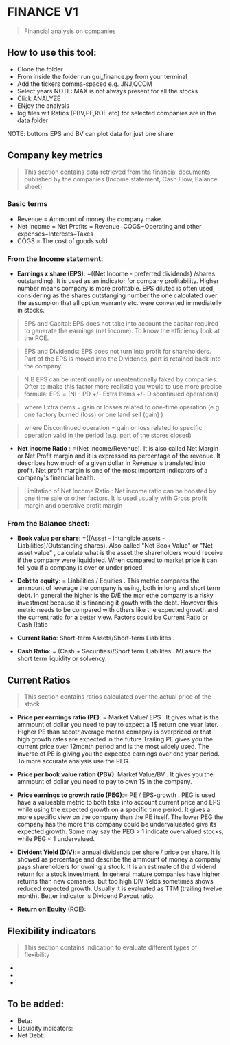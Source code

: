 # FINANCE V1

> Financial analysis on companies

## How to use this tool:
- Clone the folder
- From inside the folder run gui_finance.py from your terminal
- Add the tickers comma-spaced e.g. JNJ,QCOM
- Select years NOTE: MAX is not always present for all the stocks
- Click ANALYZE
- ENjoy the analysis
- log files wit Ratios (PBV,PE,ROE etc) for selected companies are in the data folder

NOTE: buttons EPS and BV can plot data for just one share

## Company key metrics

> This section contains data retrieved from the financial documents published by the companies (Income statement, Cash Flow, Balance sheet)

### Basic terms
- Revenue = Ammount of money the company make.
- Net Income = Net Profits = Revenue−COGS−Operating and other expenses−Interests−Taxes
- COGS = The cost of goods sold
	
### From the Income statement:
- **Earnings x share (EPS)**: =((Net Income - preferred dividends) /shares outstanding). It is used as an indicator for company profitability. Higher number means company is more profitable. EPS diluted is often used, considering as the shares outstanging number the one calculated over the assumpion that all option,warranty etc. were converted immediatelly in stocks.
> EPS and Capital: EPS does not take into account the capitar required to generate the earnings (net income). To know the efficiency look at the ROE.

> EPS and Dividends: EPS does not turn into profit for shareholders. Part of the EPS is moved into the Dividends, part is retained back into the company.

> N.B EPS can be intentionally or unententionally faked by companies. Ofter to make this factor more realistic you would to use more precise formula: 
 EPS = (NI - PD +/- Extra Items +/- Discontinued operations)

> where Extra items = gain or losses related to one-time operation (e.g one factory burned (loss) or one land sell (gain) )

> where Discontinued operation = gain or loss related to specific operation valid in the period (e.g. part of the stores closed)

- **Net Income Ratio** : =(Net Income/Revenue). It is also called Net Margin or Net Profit margin and it is expressed as percentage of the revenue. It describes how much of a given dollar in Revenue is translated into profit. Net profit margin is one of the most important indicators of a company's financial health.

> Limitation of Net Income Ratio : Net income ratio can be boosted by one time sale or other factors. It is used usually with Gross profit margin and operative profit margin

### From the Balance sheet:
- **Book value per share**: =((Asset - Intangible assets - Liabilities)/Outstanding shares).  Also called "Net Book Value" or "Net asset value" , calculate what is the asset the shareholders would receive if the company were liquidated. When compared to market price it can tell you if a company is over or under priced.

- **Debt to equity**: = Liabilities / Equities . This metric compares the ammount of leverage the company is using, both in long and short term debt. In general the higher is the D/E the mor ethe company is a risky investment because it is financing it gowth with the debt. However this metric needs to be compared with others like the expected growth and the current ratio for a better view. Factors could be Current Ratio or Cash Ratio

- **Current Ratio**: Short-term Assets/Short-term Liabilites .  

- **Cash Ratio**: = (Cash + Securities)/Short term Liabilites . MEasure the short term liquidity or solvency.



## Current Ratios

> This section contains ratios calculated over the actual price of the stock

- **Price per earnings ratio (PE)**: = Market Value/ EPS . It gives what is the ammount of dollar you need to pay to expect a 1$ return one year later. HIgher PE than secotr average means comapny is overpriced or that high growth rates are expected in the future.Trailing PE gives you the current price over 12month period and is the most widely used.
The inverse of PE is giving you the expected earnings over one year period. To more accurate analysis use the PEG.

- **Price per book value ration (PBV)**: Market Value/BV . It gives you the ammount of dollar you need to pay to own 1$ in the company.

- **Price earnings to growth ratio (PEG)**:= PE / EPS-growth . PEG is used have a valueable metric to both take into account current price and EPS while using the expected growth on a specific time period. It gives a more specific view on the company than the PE itself. The lower PEG the company has the more this company could be undervalueated give its expected growth. Some may say the PEG > 1 indicate overvalued stocks, while PEG < 1 undervalued.

- **Divident Yield (DIV)**:= annual dividends per share / price per share.  It is showed as percentage and describe the ammount of money a company pays shareholders for owning a stock. It is an estimate of the dividend return for a stock investment. In general mature companies have higher returns than new comanies, but too high DIV Yelds sometimes shows reduced expected growth. Usually it is evaluated as TTM (trailing twelve month). Better indicator is Dividend Payout ratio.

- **Return on Equity** (ROE):

## Flexibility indicators

> This section contains indication to evaluate different types of flexibility

-

-

-
## To be added:

- Beta:
- Liquidity indicators:
- Net Debt:




